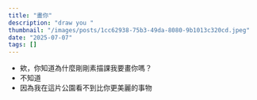 ```yaml
---
title: "畫你"
description: "draw you "
thumbnail: "/images/posts/1cc62938-75b3-49da-8080-9b1013c320cd.jpeg"
date: "2025-07-07"
tags: []
---
```

- 欸，你知道為什麼剛剛素描課我要畫你嗎？
- 不知道
- 因為我在這片公園看不到比你更美麗的事物
